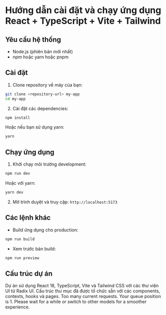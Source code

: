 


          
# Hướng dẫn cài đặt và chạy ứng dụng React + TypeScript + Vite + Tailwind

## Yêu cầu hệ thống
- Node.js (phiên bản mới nhất)
- npm hoặc yarn hoặc pnpm

## Cài đặt

1. Clone repository về máy của bạn:
```bash
git clone <repository-url> my-app
cd my-app
```

2. Cài đặt các dependencies:
```bash
npm install
```
Hoặc nếu bạn sử dụng yarn:
```bash
yarn
```

## Chạy ứng dụng

1. Khởi chạy môi trường development:
```bash
npm run dev
```
Hoặc với yarn:
```bash
yarn dev
```

2. Mở trình duyệt và truy cập: `http://localhost:5173`

## Các lệnh khác

- Build ứng dụng cho production:
```bash
npm run build
```

- Xem trước bản build:
```bash
npm run preview
```

## Cấu trúc dự án

Dự án sử dụng React 18, TypeScript, Vite và Tailwind CSS với các thư viện UI từ Radix UI. Cấu trúc thư mục đã được tổ chức sẵn với các components, contexts, hooks và pages.
        Too many current requests. Your queue position is 1. Please wait for a while or switch to other models for a smoother experience.